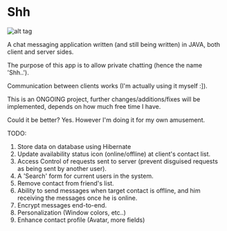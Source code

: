 # Shh

![alt tag](http://www.photo-host.org/images/2017/01/23/IWSEb.png)

A chat messaging application written (and still being written) in JAVA, both client and server sides. 

The purpose of this app is to allow private chatting (hence the name 'Shh..').

Communication between clients works (I'm actually using it myself :]).

This is an ONGOING project, further changes/additions/fixes will be implemented, depends on how much free time I have.

Could it be better? Yes. However I'm doing it for my own amusement.

TODO:
1. Store data on database using Hibernate
2. Update availability status icon (online/offline) at client's contact list.
3. Access Control of requests sent to server (prevent disguised requests as being sent by another user).
4. A 'Search' form for current users in the system.
5. Remove contact from friend's list.
6. Ability to send messages when target contact is offline, and him receiving the messages once he is online.
7. Encrypt messages end-to-end.
8. Personalization (Window colors, etc..)
9. Enhance contact profile (Avatar, more fields)
